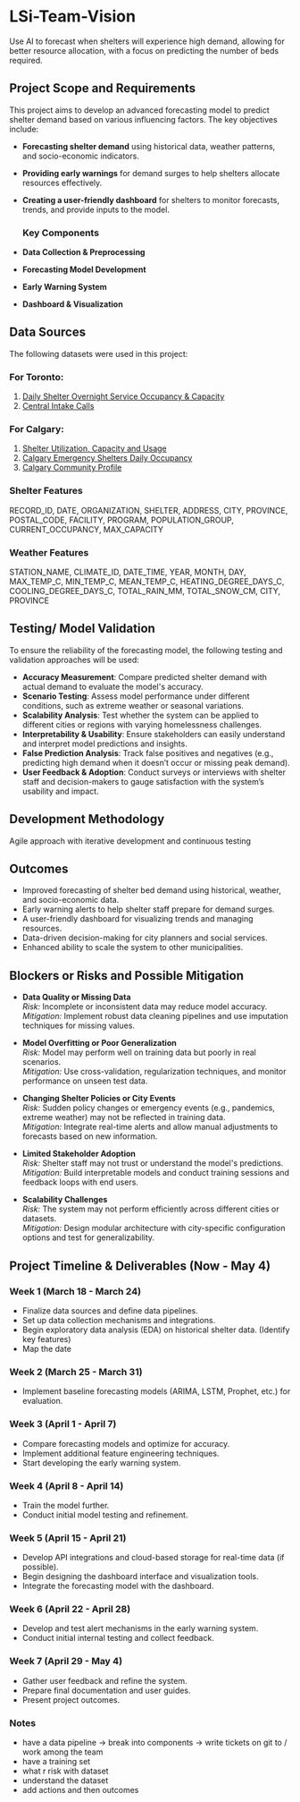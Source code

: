 # LSi-Team-Vision
Use AI to forecast when shelters will experience high demand, allowing for better resource allocation, with a focus on predicting the number of beds required.

## Project Scope and Requirements

This project aims to develop an advanced forecasting model to predict shelter demand based on various influencing factors. The key objectives include:

- **Forecasting shelter demand** using historical data, weather patterns, and socio-economic indicators.
- **Providing early warnings** for demand surges to help shelters allocate resources effectively.
- **Creating a user-friendly dashboard** for shelters to monitor forecasts, trends, and provide inputs to the model.

  ###  Key Components

- **Data Collection & Preprocessing**
- **Forecasting Model Development**
- **Early Warning System**
- **Dashboard & Visualization**

## Data Sources

The following datasets were used in this project:

### For Toronto:
1. [Daily Shelter Overnight Service Occupancy & Capacity](https://open.toronto.ca/dataset/daily-shelter-overnight-service-occupancy-capacity/)  
2. [Central Intake Calls](https://open.toronto.ca/dataset/central-intake-calls/)

### For Calgary:
1. [Shelter Utilization, Capacity and Usage](https://data.calgary.ca/Services-and-Amenities/Shelter-Utilization-Capacity-and-Usage-/p7ka-hqjn)  
2. [Calgary Emergency Shelters Daily Occupancy](https://data.calgary.ca/Services-and-Amenities/Calgary-Emergency-Shelters-Daily-Occupancy/7u2t-3wxf/about_data)  
3. [Calgary Community Profile](https://data.urbandatacentre.ca/dataset/calgary-community-profile)


### Shelter Features

RECORD_ID, DATE, ORGANIZATION, SHELTER, ADDRESS, CITY, PROVINCE, POSTAL_CODE, FACILITY, PROGRAM, POPULATION_GROUP, CURRENT_OCCUPANCY, MAX_CAPACITY


### Weather Features

STATION_NAME, CLIMATE_ID, DATE_TIME, YEAR, MONTH, DAY, MAX_TEMP_C, MIN_TEMP_C, MEAN_TEMP_C, HEATING_DEGREE_DAYS_C, COOLING_DEGREE_DAYS_C, TOTAL_RAIN_MM, TOTAL_SNOW_CM, CITY, PROVINCE


  

## Testing/ Model Validation 

To ensure the reliability of the forecasting model, the following testing and validation approaches will be used:

- **Accuracy Measurement**: Compare predicted shelter demand with actual demand to evaluate the model's accuracy.
- **Scenario Testing**: Assess model performance under different conditions, such as extreme weather or seasonal variations.
- **Scalability Analysis**: Test whether the system can be applied to different cities or regions with varying homelessness challenges.
- **Interpretability & Usability**: Ensure stakeholders can easily understand and interpret model predictions and insights.
- **False Prediction Analysis**: Track false positives and negatives (e.g., predicting high demand when it doesn’t occur or missing peak demand).
- **User Feedback & Adoption**: Conduct surveys or interviews with shelter staff and decision-makers to gauge satisfaction with the system’s usability and impact.

## Development Methodology

Agile approach with iterative development and continuous testing

## Outcomes
- Improved forecasting of shelter bed demand using historical, weather, and socio-economic data.
- Early warning alerts to help shelter staff prepare for demand surges.
- A user-friendly dashboard for visualizing trends and managing resources.
- Data-driven decision-making for city planners and social services.
- Enhanced ability to scale the system to other municipalities.

## Blockers or Risks and Possible Mitigation

- **Data Quality or Missing Data**  
  *Risk:* Incomplete or inconsistent data may reduce model accuracy.  
  *Mitigation:* Implement robust data cleaning pipelines and use imputation techniques for missing values.

- **Model Overfitting or Poor Generalization**  
  *Risk:* Model may perform well on training data but poorly in real scenarios.  
  *Mitigation:* Use cross-validation, regularization techniques, and monitor performance on unseen test data.

- **Changing Shelter Policies or City Events**  
  *Risk:* Sudden policy changes or emergency events (e.g., pandemics, extreme weather) may not be reflected in training data.  
  *Mitigation:* Integrate real-time alerts and allow manual adjustments to forecasts based on new information.

- **Limited Stakeholder Adoption**  
  *Risk:* Shelter staff may not trust or understand the model's predictions.  
  *Mitigation:* Build interpretable models and conduct training sessions and feedback loops with end users.

- **Scalability Challenges**  
  *Risk:* The system may not perform efficiently across different cities or datasets.  
  *Mitigation:* Design modular architecture with city-specific configuration options and test for generalizability.


## Project Timeline & Deliverables (Now - May 4)

### **Week 1 (March 18 - March 24)**
- Finalize data sources and define data pipelines.
- Set up data collection mechanisms and integrations.
- Begin exploratory data analysis (EDA) on historical shelter data. (Identify key features)
- Map the date 

### **Week 2 (March 25 - March 31)**
- Implement baseline forecasting models (ARIMA, LSTM, Prophet, etc.) for evaluation.

### **Week 3 (April 1 - April 7)**
- Compare forecasting models and optimize for accuracy.
- Implement additional feature engineering techniques.
- Start developing the early warning system.

### **Week 4 (April 8 - April 14)**
- Train the model further.
- Conduct initial model testing and refinement.

### **Week 5 (April 15 - April 21)**
- Develop API integrations and cloud-based storage for real-time data (if possible).
- Begin designing the dashboard interface and visualization tools.
- Integrate the forecasting model with the dashboard.

### **Week 6 (April 22 - April 28)**
- Develop and test alert mechanisms in the early warning system.
- Conduct initial internal testing and collect feedback.

### **Week 7 (April 29 - May 4)**
- Gather user feedback and refine the system.
- Prepare final documentation and user guides.
- Present project outcomes.



### Notes 
- have a data pipeline -> break into components -> write tickets on git to / work among the team 
- have a training set
- what r risk with dataset
- understand the dataset 
- add actions and then outcomes
